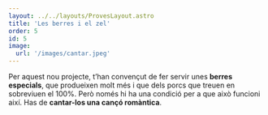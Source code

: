 ```yaml
---
layout: ../../layouts/ProvesLayout.astro
title: 'Les berres i el zel'
order: 5
id: 5
image:
  url: '/images/cantar.jpeg'
---
```


Per aquest nou projecte, t’han convençut de fer servir unes **berres especials**, que produeixen molt més i que dels porcs que treuen en sobreviuen el 100%. Però només hi ha una condició per a que això funcioni així. Has de **cantar-los una cançó romàntica**.
